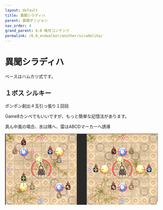 ```yaml
---
layout: default
title: 異聞シラディハ
parent: 異聞ダンジョン
nav_order: 4
grand_parent: 6.0 暁月コンテンツ
permalink: /6.0_endwalker/another/siradeliha/
---
```


# 異聞シラディハ

ベースはハムカツ式です。

## １ボス シルキー

ポンポン創出４玉引っ張り１回目

Game8カンペでもいいですが、もっと簡単な記憶法があります。

真ん中風の場合、氷は隅へ、雷はABCDマーカーへ誘導

![](image/ponpon1_wind.png)
